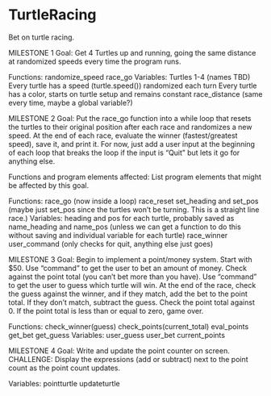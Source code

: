 # TurtleRacing
Bet on turtle racing.

MILESTONE 1
Goal: Get 4 Turtles up and running, going the same distance at randomized speeds every time the program runs.

Functions:
randomize_speed
race_go
Variables:
Turtles 1-4 (names TBD)
Every turtle has a speed (turtle.speed()) randomized each turn
Every turtle has a color, starts on turtle setup and remains constant
race_distance (same every time, maybe a global variable?)


MILESTONE 2
Goal:  Put the race_go function into a while loop that resets the turtles to their original position after each race and randomizes a new speed. At the end of each race, evaluate the winner (fastest/greatest speed), save it, and print it. For now, just add a user input at the beginning of each loop that breaks the loop if the input is “Quit” but lets it go for anything else.

Functions and program elements affected:  List program elements that might be affected by this goal.

Functions: 
race_go (now inside a loop)
race_reset
set_heading and set_pos (maybe just set_pos since the turtles won’t be turning. This is a straight line race.)
Variables:
heading and pos for each turtle, probably saved as name_heading and name_pos (unless we can get a function to do this without saving and individual variable for each turtle)
race_winner 
user_command (only checks for quit, anything else just goes)

MILESTONE 3
Goal: 
Begin to implement a point/money system. Start with $50. Use “command” to get the user to bet an amount of money. Check against the point total (you can’t bet more than you have). Use “command” to get the user to guess which turtle will win. At the end of the race, check the guess against the winner, and if they match, add the bet to the point total. If they don’t match, subtract the guess. Check the point total against 0. If the point total is less than or equal to zero, game over.

Functions:
check_winner(guess)
check_points(current_total)
eval_points
get_bet
get_guess
Variables:
user_guess
user_bet
current_points

MILESTONE 4
Goal:
Write and update the point counter on screen. CHALLENGE: Display the expressions (add or subtract) next to the point count as the point count updates.

Variables:
pointturtle
updateturtle


